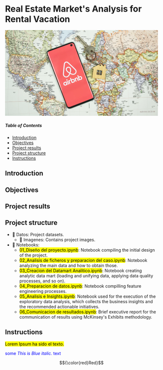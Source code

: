 # Real Estate Market's Analysis for Rental Vacation

![featured](https://github.com/pabloelt/real-estate-market-analysis-rental-vacation//blob/main/Datos/Imagenes/featured.jpg?raw=true)

##### Table of Contents 
* [Introduction](#introduction)
* [Objectives](#objectives)
* [Project results](#project-results)
* [Project structure](#project-structure)
* [Instructions](#instructions)


## Introduction

## Objectives

## Project results

## Project structure

* 📁 Datos: Project datasets.
  * 📁 Imagenes: Contains project images.
* 📁 Notebooks:
  * <mark>01_Diseño del proyecto.ipynb</mark>: Notebook compiling the initial design of the project.
  * <mark>02_Analisis de ficheros y preparacion del caso.ipynb</mark>: Notebook analyzing the main data and how to obtain those.
  * <mark>03_Creacion del Datamart Analitico.ipynb</mark>: Notebook creating analytic data mart (loading and unifying data, applying data quality processes, and so on).
  * <mark>04_Preparacion de datos.ipynb</mark>: Notebook compilling feature engineering processes.
  * <mark>05_Analisis e Insights.ipynb</mark>: Notebook used for the execution of the exploratory data analysis, which collects the business insights and the recommended actionable initiatives.
  * <mark>06_Comunicacion de resultados.ipynb</mark>: Brief executive report for the communication of results using McKinsey's Exhibits methodology.

## Instructions

<mark>Lorem Ipsum ha sido el texto.</mark>

<span style="color:blue">some *This is Blue italic.* text</span>

$${\color{red}Red}$$

